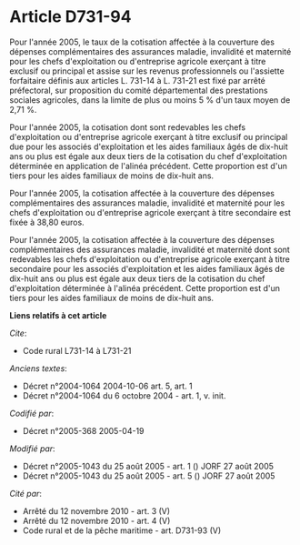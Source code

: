 # Article D731-94

Pour l'année 2005, le taux de la cotisation affectée à la couverture des dépenses complémentaires des assurances maladie,
invalidité et maternité pour les chefs d'exploitation ou d'entreprise agricole exerçant à titre exclusif ou principal et
assise sur les revenus professionnels ou l'assiette forfaitaire définis aux articles L. 731-14 à L. 731-21 est fixé par
arrêté préfectoral, sur proposition du comité départemental des prestations sociales agricoles, dans la limite de plus ou
moins 5 % d'un taux moyen de 2,71 %.

Pour l'année 2005, la cotisation dont sont redevables les chefs d'exploitation ou d'entreprise agricole exerçant à titre
exclusif ou principal due pour les associés d'exploitation et les aides familiaux âgés de dix-huit ans ou plus est égale aux
deux tiers de la cotisation du chef d'exploitation déterminée en application de l'alinéa précédent. Cette proportion est d'un
tiers pour les aides familiaux de moins de dix-huit ans.

Pour l'année 2005, la cotisation affectée à la couverture des dépenses complémentaires des assurances maladie, invalidité et
maternité pour les chefs d'exploitation ou d'entreprise agricole exerçant à titre secondaire est fixée à 38,80 euros.

Pour l'année 2005, la cotisation affectée à la couverture des dépenses complémentaires des assurances maladie, invalidité et
maternité dont sont redevables les chefs d'exploitation ou d'entreprise agricole exerçant à titre secondaire pour les
associés d'exploitation et les aides familiaux âgés de dix-huit ans ou plus est égale aux deux tiers de la cotisation du chef
d'exploitation déterminée à l'alinéa précédent. Cette proportion est d'un tiers pour les aides familiaux de moins de dix-huit
ans.

**Liens relatifs à cet article**

_Cite_:

  - Code rural L731-14 à L731-21

_Anciens textes_:

  - Décret n°2004-1064 2004-10-06 art. 5, art. 1
  - Décret n°2004-1064 du 6 octobre 2004 - art. 1, v. init.

_Codifié par_:

  - Décret n°2005-368 2005-04-19

_Modifié par_:

  - Décret n°2005-1043 du 25 août 2005 - art. 1 () JORF 27 août 2005
  - Décret n°2005-1043 du 25 août 2005 - art. 5 () JORF 27 août 2005

_Cité par_:

  - Arrêté du 12 novembre 2010 - art. 3 (V)
  - Arrêté du 12 novembre 2010 - art. 4 (V)
  - Code rural et de la pêche maritime - art. D731-93 (V)
